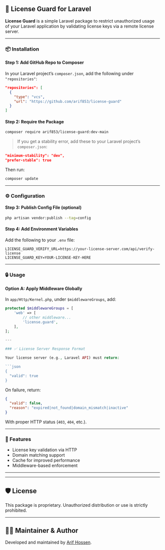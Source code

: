 ## 🚫 License Guard for Laravel

**License Guard** is a simple Laravel package to restrict unauthorized usage of your Laravel application by validating license keys via a remote license server.

---

### 📦 Installation

#### Step 1: Add GitHub Repo to Composer

In your Laravel project’s `composer.json`, add the following under `"repositories"`:

```json
"repositories": [
  {
    "type": "vcs",
    "url": "https://github.com/arif853/license-guard"
  }
]
```

#### Step 2: Require the Package

```bash
composer require arif853/license-guard:dev-main
```

> If you get a stability error, add these to your Laravel project’s `composer.json`:

```json
"minimum-stability": "dev",
"prefer-stable": true
```

Then run:

```bash
composer update
```

---

### ⚙️ Configuration

#### Step 3: Publish Config File (optional)

```bash
php artisan vendor:publish --tag=config
```

#### Step 4: Add Environment Variables

Add the following to your `.env` file:

```env
LICENSE_GUARD_VERIFY_URL=https://your-license-server.com/api/verify-license
LICENSE_GUARD_KEY=YOUR-LICENSE-KEY-HERE
```

---

### 🔒 Usage

#### Option A: Apply Middleware Globally

In `app/Http/Kernel.php`, under `$middlewareGroups`, add:

```php
protected $middlewareGroups = [
    'web' => [
        // other middleware...
        'license.guard',
    ],
];

---

### ✅ License Server Response Format

Your license server (e.g., Laravel API) must return:

```json
{
  "valid": true
}
```

On failure, return:

```json
{
  "valid": false,
  "reason": "expired|not_found|domain_mismatch|inactive"
}
```

With proper HTTP status (`403`, `404`, etc.).

---

### 🧠 Features

* License key validation via HTTP
* Domain matching support
* Cache for improved performance
* Middleware-based enforcement

---

---

## 🛡️ License

This package is proprietary. Unauthorized distribution or use is strictly prohibited.

---

## 🧑‍💻 Maintainer & Author

Developed and maintained by [Arif Hossen](https://github.com/arif853).
